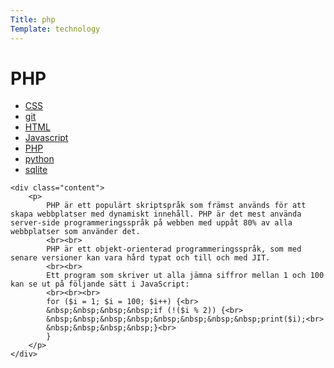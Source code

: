 ```yaml
---
Title: php
Template: technology
---
```


PHP
==========================
<div class="grid-box-technology">
    <div class="technology-nav">
        <ul>
            <li>
                <a href="http://www.student.bth.se/~hagt21/dbwebb-kurser/design/me/portfolio/technology/css">CSS</a>
            </li>
            <li>
                <a href="http://www.student.bth.se/~hagt21/dbwebb-kurser/design/me/portfolio/technology/git">git</a>
            </li>
            <li>
                <a href="http://www.student.bth.se/~hagt21/dbwebb-kurser/design/me/portfolio/technology/html">HTML</a>
            </li>
            <li>
                <a href="http://www.student.bth.se/~hagt21/dbwebb-kurser/design/me/portfolio/technology/js">Javascript</a>
            </li>
            <li>
                <a href="http://www.student.bth.se/~hagt21/dbwebb-kurser/design/me/portfolio/technology/php">PHP</a>
            </li>
            <li>
                <a href="http://www.student.bth.se/~hagt21/dbwebb-kurser/design/me/portfolio/technology/python">python</a>
            </li>
            <li>
                <a href="http://www.student.bth.se/~hagt21/dbwebb-kurser/design/me/portfolio/technology/sqlite">sqlite</a>
            </li>
        </ul>
    </div>

    <div class="content">
        <p>
            PHP är ett populärt skriptspråk som främst används för att skapa webbplatser med dynamiskt innehåll. PHP är det mest använda server-side programmeringsspråk på webben med uppåt 80% av alla webbplatser som använder det.
            <br><br>
            PHP är ett objekt-orienterad programmeringsspråk, som med senare versioner kan vara hård typat och till och med JIT.
            <br><br>
            Ett program som skriver ut alla jämna siffror mellan 1 och 100 kan se ut på följande sätt i JavaScript:
            <br><br><br>
            for ($i = 1; $i = 100; $i++) {<br>
            &nbsp;&nbsp;&nbsp;&nbsp;if (!($i % 2)) {<br>
            &nbsp;&nbsp;&nbsp;&nbsp;&nbsp;&nbsp;&nbsp;&nbsp;print($i);<br>
            &nbsp;&nbsp;&nbsp;&nbsp;}<br>
            }
        </p>
    </div>
    
</div>